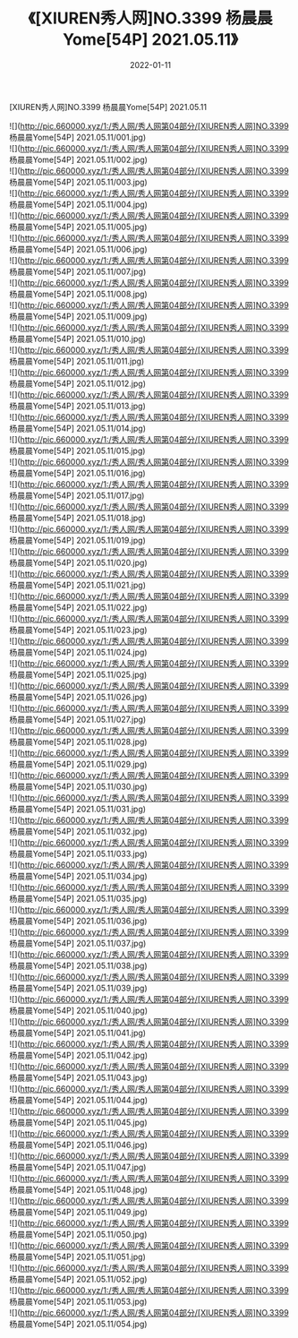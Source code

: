 ﻿---
layout: post
title:  《[XIUREN秀人网]NO.3399 杨晨晨Yome[54P] 2021.05.11》
date:   2022-01-11
img: http://pic.660000.xyz/1:/秀人网/秀人网第04部分/[XIUREN秀人网]NO.3399 杨晨晨Yome[54P] 2021.05.11/000.jpg
categories: [美女, 清纯, 唯美]
---

[XIUREN秀人网]NO.3399 杨晨晨Yome[54P] 2021.05.11

 ![](http://pic.660000.xyz/1:/秀人网/秀人网第04部分/[XIUREN秀人网]NO.3399 杨晨晨Yome[54P] 2021.05.11/001.jpg) <br>![](http://pic.660000.xyz/1:/秀人网/秀人网第04部分/[XIUREN秀人网]NO.3399 杨晨晨Yome[54P] 2021.05.11/002.jpg) <br>![](http://pic.660000.xyz/1:/秀人网/秀人网第04部分/[XIUREN秀人网]NO.3399 杨晨晨Yome[54P] 2021.05.11/003.jpg) <br>![](http://pic.660000.xyz/1:/秀人网/秀人网第04部分/[XIUREN秀人网]NO.3399 杨晨晨Yome[54P] 2021.05.11/004.jpg) <br>![](http://pic.660000.xyz/1:/秀人网/秀人网第04部分/[XIUREN秀人网]NO.3399 杨晨晨Yome[54P] 2021.05.11/005.jpg) <br>![](http://pic.660000.xyz/1:/秀人网/秀人网第04部分/[XIUREN秀人网]NO.3399 杨晨晨Yome[54P] 2021.05.11/006.jpg) <br>![](http://pic.660000.xyz/1:/秀人网/秀人网第04部分/[XIUREN秀人网]NO.3399 杨晨晨Yome[54P] 2021.05.11/007.jpg) <br>![](http://pic.660000.xyz/1:/秀人网/秀人网第04部分/[XIUREN秀人网]NO.3399 杨晨晨Yome[54P] 2021.05.11/008.jpg) <br>![](http://pic.660000.xyz/1:/秀人网/秀人网第04部分/[XIUREN秀人网]NO.3399 杨晨晨Yome[54P] 2021.05.11/009.jpg) <br>![](http://pic.660000.xyz/1:/秀人网/秀人网第04部分/[XIUREN秀人网]NO.3399 杨晨晨Yome[54P] 2021.05.11/010.jpg) <br>![](http://pic.660000.xyz/1:/秀人网/秀人网第04部分/[XIUREN秀人网]NO.3399 杨晨晨Yome[54P] 2021.05.11/011.jpg) <br>![](http://pic.660000.xyz/1:/秀人网/秀人网第04部分/[XIUREN秀人网]NO.3399 杨晨晨Yome[54P] 2021.05.11/012.jpg) <br>![](http://pic.660000.xyz/1:/秀人网/秀人网第04部分/[XIUREN秀人网]NO.3399 杨晨晨Yome[54P] 2021.05.11/013.jpg) <br>![](http://pic.660000.xyz/1:/秀人网/秀人网第04部分/[XIUREN秀人网]NO.3399 杨晨晨Yome[54P] 2021.05.11/014.jpg) <br>![](http://pic.660000.xyz/1:/秀人网/秀人网第04部分/[XIUREN秀人网]NO.3399 杨晨晨Yome[54P] 2021.05.11/015.jpg) <br>![](http://pic.660000.xyz/1:/秀人网/秀人网第04部分/[XIUREN秀人网]NO.3399 杨晨晨Yome[54P] 2021.05.11/016.jpg) <br>![](http://pic.660000.xyz/1:/秀人网/秀人网第04部分/[XIUREN秀人网]NO.3399 杨晨晨Yome[54P] 2021.05.11/017.jpg) <br>![](http://pic.660000.xyz/1:/秀人网/秀人网第04部分/[XIUREN秀人网]NO.3399 杨晨晨Yome[54P] 2021.05.11/018.jpg) <br>![](http://pic.660000.xyz/1:/秀人网/秀人网第04部分/[XIUREN秀人网]NO.3399 杨晨晨Yome[54P] 2021.05.11/019.jpg) <br>![](http://pic.660000.xyz/1:/秀人网/秀人网第04部分/[XIUREN秀人网]NO.3399 杨晨晨Yome[54P] 2021.05.11/020.jpg) <br>![](http://pic.660000.xyz/1:/秀人网/秀人网第04部分/[XIUREN秀人网]NO.3399 杨晨晨Yome[54P] 2021.05.11/021.jpg) <br>![](http://pic.660000.xyz/1:/秀人网/秀人网第04部分/[XIUREN秀人网]NO.3399 杨晨晨Yome[54P] 2021.05.11/022.jpg) <br>![](http://pic.660000.xyz/1:/秀人网/秀人网第04部分/[XIUREN秀人网]NO.3399 杨晨晨Yome[54P] 2021.05.11/023.jpg) <br>![](http://pic.660000.xyz/1:/秀人网/秀人网第04部分/[XIUREN秀人网]NO.3399 杨晨晨Yome[54P] 2021.05.11/024.jpg) <br>![](http://pic.660000.xyz/1:/秀人网/秀人网第04部分/[XIUREN秀人网]NO.3399 杨晨晨Yome[54P] 2021.05.11/025.jpg) <br>![](http://pic.660000.xyz/1:/秀人网/秀人网第04部分/[XIUREN秀人网]NO.3399 杨晨晨Yome[54P] 2021.05.11/026.jpg) <br>![](http://pic.660000.xyz/1:/秀人网/秀人网第04部分/[XIUREN秀人网]NO.3399 杨晨晨Yome[54P] 2021.05.11/027.jpg) <br>![](http://pic.660000.xyz/1:/秀人网/秀人网第04部分/[XIUREN秀人网]NO.3399 杨晨晨Yome[54P] 2021.05.11/028.jpg) <br>![](http://pic.660000.xyz/1:/秀人网/秀人网第04部分/[XIUREN秀人网]NO.3399 杨晨晨Yome[54P] 2021.05.11/029.jpg) <br>![](http://pic.660000.xyz/1:/秀人网/秀人网第04部分/[XIUREN秀人网]NO.3399 杨晨晨Yome[54P] 2021.05.11/030.jpg) <br>![](http://pic.660000.xyz/1:/秀人网/秀人网第04部分/[XIUREN秀人网]NO.3399 杨晨晨Yome[54P] 2021.05.11/031.jpg) <br>![](http://pic.660000.xyz/1:/秀人网/秀人网第04部分/[XIUREN秀人网]NO.3399 杨晨晨Yome[54P] 2021.05.11/032.jpg) <br>![](http://pic.660000.xyz/1:/秀人网/秀人网第04部分/[XIUREN秀人网]NO.3399 杨晨晨Yome[54P] 2021.05.11/033.jpg) <br>![](http://pic.660000.xyz/1:/秀人网/秀人网第04部分/[XIUREN秀人网]NO.3399 杨晨晨Yome[54P] 2021.05.11/034.jpg) <br>![](http://pic.660000.xyz/1:/秀人网/秀人网第04部分/[XIUREN秀人网]NO.3399 杨晨晨Yome[54P] 2021.05.11/035.jpg) <br>![](http://pic.660000.xyz/1:/秀人网/秀人网第04部分/[XIUREN秀人网]NO.3399 杨晨晨Yome[54P] 2021.05.11/036.jpg) <br>![](http://pic.660000.xyz/1:/秀人网/秀人网第04部分/[XIUREN秀人网]NO.3399 杨晨晨Yome[54P] 2021.05.11/037.jpg) <br>![](http://pic.660000.xyz/1:/秀人网/秀人网第04部分/[XIUREN秀人网]NO.3399 杨晨晨Yome[54P] 2021.05.11/038.jpg) <br>![](http://pic.660000.xyz/1:/秀人网/秀人网第04部分/[XIUREN秀人网]NO.3399 杨晨晨Yome[54P] 2021.05.11/039.jpg) <br>![](http://pic.660000.xyz/1:/秀人网/秀人网第04部分/[XIUREN秀人网]NO.3399 杨晨晨Yome[54P] 2021.05.11/040.jpg) <br>![](http://pic.660000.xyz/1:/秀人网/秀人网第04部分/[XIUREN秀人网]NO.3399 杨晨晨Yome[54P] 2021.05.11/041.jpg) <br>![](http://pic.660000.xyz/1:/秀人网/秀人网第04部分/[XIUREN秀人网]NO.3399 杨晨晨Yome[54P] 2021.05.11/042.jpg) <br>![](http://pic.660000.xyz/1:/秀人网/秀人网第04部分/[XIUREN秀人网]NO.3399 杨晨晨Yome[54P] 2021.05.11/043.jpg) <br>![](http://pic.660000.xyz/1:/秀人网/秀人网第04部分/[XIUREN秀人网]NO.3399 杨晨晨Yome[54P] 2021.05.11/044.jpg) <br>![](http://pic.660000.xyz/1:/秀人网/秀人网第04部分/[XIUREN秀人网]NO.3399 杨晨晨Yome[54P] 2021.05.11/045.jpg) <br>![](http://pic.660000.xyz/1:/秀人网/秀人网第04部分/[XIUREN秀人网]NO.3399 杨晨晨Yome[54P] 2021.05.11/046.jpg) <br>![](http://pic.660000.xyz/1:/秀人网/秀人网第04部分/[XIUREN秀人网]NO.3399 杨晨晨Yome[54P] 2021.05.11/047.jpg) <br>![](http://pic.660000.xyz/1:/秀人网/秀人网第04部分/[XIUREN秀人网]NO.3399 杨晨晨Yome[54P] 2021.05.11/048.jpg) <br>![](http://pic.660000.xyz/1:/秀人网/秀人网第04部分/[XIUREN秀人网]NO.3399 杨晨晨Yome[54P] 2021.05.11/049.jpg) <br>![](http://pic.660000.xyz/1:/秀人网/秀人网第04部分/[XIUREN秀人网]NO.3399 杨晨晨Yome[54P] 2021.05.11/050.jpg) <br>![](http://pic.660000.xyz/1:/秀人网/秀人网第04部分/[XIUREN秀人网]NO.3399 杨晨晨Yome[54P] 2021.05.11/051.jpg) <br>![](http://pic.660000.xyz/1:/秀人网/秀人网第04部分/[XIUREN秀人网]NO.3399 杨晨晨Yome[54P] 2021.05.11/052.jpg) <br>![](http://pic.660000.xyz/1:/秀人网/秀人网第04部分/[XIUREN秀人网]NO.3399 杨晨晨Yome[54P] 2021.05.11/053.jpg) <br>![](http://pic.660000.xyz/1:/秀人网/秀人网第04部分/[XIUREN秀人网]NO.3399 杨晨晨Yome[54P] 2021.05.11/054.jpg) <br>